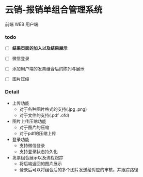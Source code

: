 # 云销-报销单组合管理系统

前端 WEB 用户端

### todo

- [ ] **结果页面的加入以及结果展示**
- [ ] 微信登录
- [ ] 添加用户端的发票组合后的陈列与展示
- [ ] 图片压缩


### Detail

+ 上传功能
    + 对于各种图片格式的支持(.jpg .png)
    + 对于文件的支持(.pdf .ofd)
+ 图片上传压缩功能
    + 对于图片的压缩
    + 对于pdf的压缩上传
+ 登录功能
    + 支持微信登录
    + 支持登录状态持久化
+ 发票组合展示以及流程跟踪
    + 将后端返回的图片展示
    + 登录后可以将组合后的多个图片发送给对应的审核，并跟踪路径

